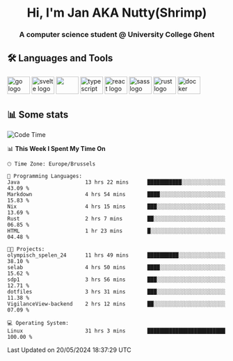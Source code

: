 <h1 align="center">Hi, I'm Jan AKA Nutty(Shrimp)</h1>
<h3 align="center">A computer science student @ University College Ghent</h3>

<h2 align="left">🛠️ Languages and Tools</h2>

###

<div align="left">
  <img src="https://cdn.jsdelivr.net/gh/devicons/devicon/icons/go/go-original.svg" height="40" width="52" alt="go logo"  />
  <img src="https://cdn.jsdelivr.net/gh/devicons/devicon@latest/icons/svelte/svelte-original.svg"  height="40" width="52" alt="svelte logo" />
  <img src="https://cdn.jsdelivr.net/gh/devicons/devicon@latest/icons/tailwindcss/tailwindcss-original.svg" height="40" width="52" />
  <img src="https://cdn.jsdelivr.net/gh/devicons/devicon/icons/typescript/typescript-original.svg" height="40" width="52" alt="typescript logo"  />
  <img src="https://cdn.jsdelivr.net/gh/devicons/devicon/icons/react/react-original.svg" height="40" width="52" alt="react logo"  />
  <img src="https://cdn.jsdelivr.net/gh/devicons/devicon/icons/sass/sass-original.svg" height="40" width="52" alt="sass logo"  />
  <img src="https://cdn.jsdelivr.net/gh/devicons/devicon@latest/icons/rust/rust-original.svg" height="40" width="52" alt="rust logo" />
  <img src="https://cdn.jsdelivr.net/gh/devicons/devicon/icons/docker/docker-original.svg" height="40" width="52" alt="docker logo"  />
</div>

<h2>📊 Some stats</h2>

<!--START_SECTION:waka-->
![Code Time](http://img.shields.io/badge/Code%20Time-4%2C533%20hrs%2015%20mins-blue)

📊 **This Week I Spent My Time On** 

```text
🕑︎ Time Zone: Europe/Brussels

💬 Programming Languages: 
Java                     13 hrs 22 mins      ███████████░░░░░░░░░░░░░░   43.09 % 
Markdown                 4 hrs 54 mins       ████░░░░░░░░░░░░░░░░░░░░░   15.83 % 
Nix                      4 hrs 15 mins       ███░░░░░░░░░░░░░░░░░░░░░░   13.69 % 
Rust                     2 hrs 7 mins        ██░░░░░░░░░░░░░░░░░░░░░░░   06.85 % 
HTML                     1 hr 23 mins        █░░░░░░░░░░░░░░░░░░░░░░░░   04.48 % 

🐱‍💻 Projects: 
olympisch_spelen_24      11 hrs 49 mins      ██████████░░░░░░░░░░░░░░░   38.10 % 
selab                    4 hrs 50 mins       ████░░░░░░░░░░░░░░░░░░░░░   15.62 % 
sdp1                     3 hrs 56 mins       ███░░░░░░░░░░░░░░░░░░░░░░   12.71 % 
dotfiles                 3 hrs 31 mins       ███░░░░░░░░░░░░░░░░░░░░░░   11.38 % 
VigilanceView-backend    2 hrs 12 mins       ██░░░░░░░░░░░░░░░░░░░░░░░   07.09 % 

💻 Operating System: 
Linux                    31 hrs 3 mins       █████████████████████████   100.00 % 
```


 Last Updated on 20/05/2024 18:37:29 UTC
<!--END_SECTION:waka-->
